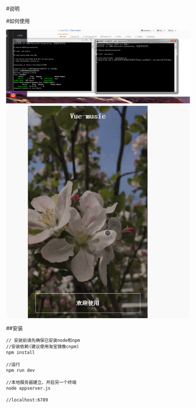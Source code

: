 #说明


#如何使用

![image](https://github.com/Leon522/Vue-music/blob/master/src/assets/example1.png?raw=true)
![image](https://github.com/Leon522/Vue-music/blob/master/src/assets/example2.gif?raw=true)

##安装
```
// 安装前请先确保已安装node和npm
//安装依赖(建议使用淘宝镜像cnpm)
npm install

//运行
npm run dev

//本地服务器建立，开启另一个终端
node appserver.js

//localhost:6789
```
